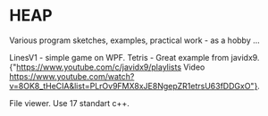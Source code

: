 # HEAP
Various program sketches, examples, practical work - as a hobby ...

LinesV1 - simple game on WPF.
Tetris -
Great example from javidx9. {"https://www.youtube.com/c/javidx9/playlists
Video https://www.youtube.com/watch?v=8OK8_tHeCIA&list=PLrOv9FMX8xJE8NgepZR1etrsU63fDDGxO"}.

File viewer. Use 17 standart c++.



